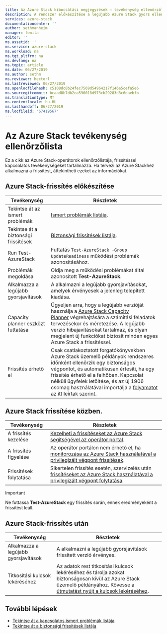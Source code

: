 ```yaml
---
title: Az Azure Stack kibocsátási megjegyzések – tevékenység ellenőrzőlista |} A Microsoft Docs
description: A rendszer előkészítése a legújabb Azure Stack gyors ellenőrzőlista frissíteni.
services: azure-stack
documentationcenter: ''
author: sethmanheim
manager: femila
editor: ''
ms.assetid: ''
ms.service: azure-stack
ms.workload: na
ms.tgt_pltfrm: na
ms.devlang: na
ms.topic: article
ms.date: 06/27/2019
ms.author: sethm
ms.reviewer: hectorl
ms.lastreviewed: 06/27/2019
ms.openlocfilehash: c5108dc8b24fec7569d54964217f146a5cefa5e6
ms.sourcegitcommit: bcaad8b7db2ea596018d973cb29283d8c6daebfb
ms.translationtype: MT
ms.contentlocale: hu-HU
ms.lasthandoff: 06/27/2019
ms.locfileid: "67419567"
---
```

# <a name="azure-stack-update-activity-checklist"></a>Az Azure Stack tevékenység ellenőrzőlista

Ez a cikk az Azure Stack-operátorok ellenőrzőlistája, frissítéssel kapcsolatos tevékenységeket tartalmazza. Ha tervezi az Azure Stackhez alkalmazná a frissítést, áttekintheti ezeket az információkat.

## <a name="prepare-for-azure-stack-update"></a>Azure Stack-frissítés előkészítése

| Tevékenység              | Részletek                                                                          |
|-----------------------|----------------------------------------------------------------------------------|
| Tekintse át az ismert problémák   | [Ismert problémák listája](azure-stack-release-notes-known-issues-1906.md).                |
| Tekintse át a biztonsági frissítések | [Biztonsági frissítések listája](azure-stack-release-notes-security-updates-1906.md).      |
| Run Test-AzureStack   | Futtatás `Test-AzureStack -Group UpdateReadiness` működési problémák azonosításához.      |
| Problémák megoldása        | Oldja meg a működési problémákat által azonosított **Test-AzureStack**.                |
| Alkalmazza a legújabb gyorsjavítások | A alkalmazni a legújabb gyorsjavításokat, amelyek érvényesek a jelenleg telepített kiadása.         |
| Capacity planner eszközt futtatása | Ügyeljen arra, hogy a legújabb verzióját használja a [Azure Stack Capacity Planner](https://aka.ms/azstackcapacityplanner) végrehajtására a számítási feladatok tervezésekor és méretezése. A legújabb verzió hibajavításokat tartalmaz, és olyan megjelent új funkciókat biztosít minden egyes Azure Stack a frissítéssel. |
| Frissítés érhető el       | Csak csatlakoztatott forgatókönyvekben Azure Stack üzemelő példányok rendszeres időnként ellenőrzik egy biztonságos végpontot, és automatikusan értesíti, ha egy frissítés érhető el a felhőben. Kapcsolat nélküli ügyfelek letöltése, és az új 1906 csomag használatával importálja a [folyamatot az itt leírtak szerint](azure-stack-apply-updates.md).               |

## <a name="during-azure-stack-update"></a>Azure Stack frissítése közben.

| Tevékenység              | Részletek                                                                          |
|-----------------------|----------------------------------------------------------------------------------|
| A frissítés kezelése         | [Kezelheti a frissítéseket az Azure Stack segítségével az operátor portal](azure-stack-updates.md). |
| A frissítés figyelése        | Az operátor portálon nem érhető el, ha [monitorozása az Azure Stack használatával a privilegizált végpont frissítések](azure-stack-monitor-update.md). |
| Frissítések folytatása            | Sikertelen frissítés esetén, szervizelés után [frissítéseket az Azure Stack használatával a privilegizált végpont folytatása](azure-stack-monitor-update.md). |

> [!IMPORTANT]  
> Ne futtassa **Test-AzureStack** egy frissítés során, ennek eredményeként a frissítést leáll.

## <a name="after-azure-stack-update"></a>Azure Stack-frissítés után

| Tevékenység              | Részletek                                                                          |
|-----------------------|----------------------------------------------------------------------------------|
| Alkalmazza a legújabb gyorsjavítások | A alkalmazni a legújabb gyorsjavítások frissített verzió érvényes.                          |
| Titkosítási kulcsok lekéréséhez | Az adatok rest titkosítási kulcsok lekéréséhez és tárolja azokat biztonságosan kívül az Azure Stack üzemelő példányához. Kövesse a [útmutatást nyújt a kulcsok lekéréséhez](azure-stack-security-bitlocker.md). |

## <a name="next-steps"></a>További lépések

- [Tekintse át a kapcsolatos ismert problémák listája](azure-stack-release-notes-known-issues-1906.md)
- [Tekintse át a biztonsági frissítések listája](azure-stack-release-notes-security-updates-1906.md)
